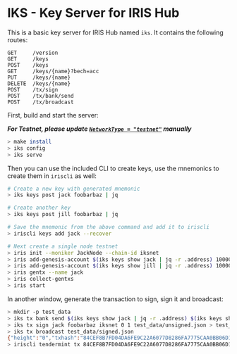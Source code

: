 # IKS - Key Server for IRIS Hub

This is a basic key server for IRIS Hub named `iks`. It contains the following routes:

```
GET     /version
GET     /keys
POST    /keys
GET     /keys/{name}?bech=acc
PUT     /keys/{name}
DELETE  /keys/{name}
POST    /tx/sign
POST    /tx/bank/send
POST    /tx/broadcast
```

First, build and start the server:

***For Testnet, please update [`NetworkType = "testnet"`](./cmd/serve.go#L28) manually***

```bash
> make install
> iks config
> iks serve
```

Then you can use the included CLI to create keys, use the mnemonics to create them in `iriscli` as well:

```bash
# Create a new key with generated mnemonic
> iks keys post jack foobarbaz | jq

# Create another key
> iks keys post jill foobarbaz | jq

# Save the mnemonic from the above command and add it to iriscli
> iriscli keys add jack --recover

# Next create a single node testnet
> iris init --moniker JackNode --chain-id iksnet
> iris add-genesis-account $(iks keys show jack | jq -r .address) 10000000000iris
> iris add-genesis-account $(iks keys show jill | jq -r .address) 100000000iris
> iris gentx --name jack
> iris collect-gentxs
> iris start
```

In another window, generate the transaction to sign, sign it and broadcast:
```bash
> mkdir -p test_data
> iks tx bank send $(iks keys show jack | jq -r .address) $(iks keys show jill | jq -r .address) 10000.58iris iksnet "jack to jill" 0.3iris > test_data/unsigned.json
> iks tx sign jack foobarbaz iksnet 0 1 test_data/unsigned.json > test_data/signed.json
> iks tx broadcast test_data/signed.json
{"height":"0","txhash":"84CEF8B7FD04DA6FE9C22A6077D8286FA7775CAA0BB06D1D875AE9527A3D15CB"}
> iriscli tendermint tx 84CEF8B7FD04DA6FE9C22A6077D8286FA7775CAA0BB06D1D875AE9527A3D15CB --trust-node
```
